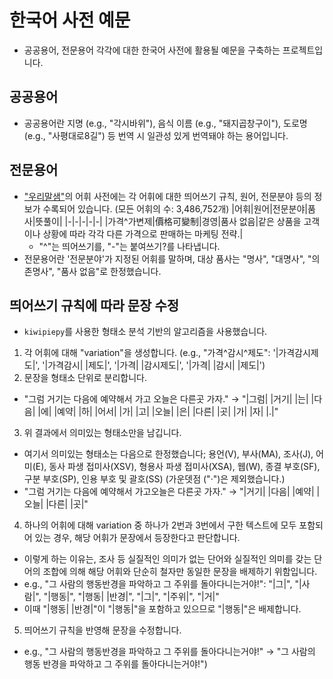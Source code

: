 # 한국어 사전 예문
- 공공용어, 전문용어 각각에 대한 한국어 사전에 활용될 예문을 구축하는 프로젝트입니다.
## 공공용어
- 공공용어란 지명 (e.g., "각시바위"), 음식 이름 (e.g., "돼지곱창구이"), 도로명 (e.g., "사평대로8길") 등 번역 시 일관성 있게 번역돼야 하는 용어입니다.
## 전문용어
- ["우리말샘"](https://opendict.korean.go.kr/main)의 어휘 사전에는 각 어휘에 대한 띄어쓰기 규칙, 원어, 전문분야 등의 정보가 수록되어 있습니다. (모든 어휘의 수: 3,486,752개)
  |어휘|원어|전문분야|품사|뜻풀이|
  |-|-|-|-|-|
  |가격^가변제|價格可變制|경영|품사 없음|같은 상품을 고객이나 상황에 따라 각각 다른 가격으로 판매하는 마케팅 전략.|
  - "^"는 띄어쓰기를, "-"는 붙여쓰기?를 나타냅니다.
- 전문용어란 '전문분야'가 지정된 어휘를 말하며, 대상 품사는 "명사", "대명사", "의존명사", "품사 없음"로 한정했습니다.
## 띄어쓰기 규칙에 따라 문장 수정
- `kiwipiepy`를 사용한 형태소 분석 기반의 알고리즘을 사용했습니다.
1. 각 어휘에 대해 "variation"을 생성합니다. (e.g., "가격^감시^제도": '|가격감시제도|', '|가격감시| |제도|', '|가격| |감시제도|', '|가격| |감시| |제도|')
2. 문장을 형태소 단위로 분리합니다.
  - "그럼 거기는 다음에 예약해서 가고 오늘은 다른곳 가자." → "|그럼| |거기| |는| |다음| |에| |예약| |하| |어서| |가| |고| |오늘| |은| |다른| |곳| |가| |자| |.|"
3. 위 결과에서 의미있는 형태소만을 남깁니다.
  - 여기서 의미있는 형태소는 다음으로 한정했습니다; 용언(V), 부사(MA), 조사(J), 어미(E), 동사 파생 접미사(XSV), 형용사 파생 접미사(XSA), 웹(W), 종결 부호(SF), 구분 부호(SP), 인용 부호 및 괄호(SS) (가운뎃점 ("·")은 제외했습니다.)
  - "그럼 거기는 다음에 예약해서 가고오늘은 다른곳 가자." → "|거기| |다음| |예약| |오늘| |다른| |곳|"
4. 하나의 어휘에 대해 variation 중 하나가 2번과 3번에서 구한 텍스트에 모두 포함되어 있는 경우, 해당 어휘가 문장에서 등장한다고 판단합니다.
  - 이렇게 하는 이유는, 조사 등 실질적인 의미가 없는 단어와 실질적인 의미를 갖는 단어의 조합에 의해 해당 어휘와 단순히 철자만 동일한 문장을 배제하기 위함입니다.
  - e.g., "그 사람의 행동반경을 파악하고 그 주위를 돌아다니는거야!": "|그|", "|사람|", "|행동|", "|행동| |반경|", "|그|", "|주위|", "|거|"
  - 이때 "|행동| |반경|"이 "|행동|"을 포함하고 있으므로 "|행동|"은 배제합니다.
5. 띄어쓰기 규칙을 반영해 문장을 수정합니다.
  - e.g., "그 사람의 행동반경을 파악하고 그 주위를 돌아다니는거야!" → "그 사람의 행동 반경을 파악하고 그 주위를 돌아다니는거야!")
